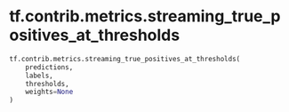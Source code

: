 <div itemscope itemtype="http://developers.google.com/ReferenceObject">
<meta itemprop="name" content="tf.contrib.metrics.streaming_true_positives_at_thresholds" />
<meta itemprop="path" content="Stable" />
</div>

# tf.contrib.metrics.streaming_true_positives_at_thresholds

``` python
tf.contrib.metrics.streaming_true_positives_at_thresholds(
    predictions,
    labels,
    thresholds,
    weights=None
)
```

